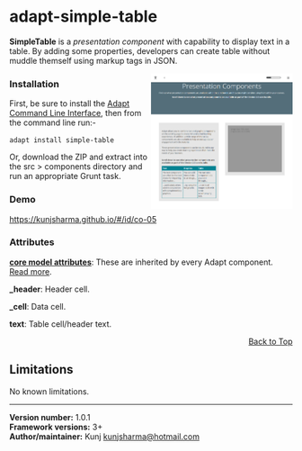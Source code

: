 # adapt-simple-table  


**SimpleTable** is a *presentation component* with capability to display text in a table. By adding some properties, developers can create table without muddle themself using markup tags in JSON. 

<img src="sample/adapt-simple-table.png" alt="sample table component" align="right" width="50%">

### Installation
First, be sure to install the [Adapt Command Line Interface](https://github.com/cajones/adapt-cli), then from the command line run:-

    adapt install simple-table
    
Or, download the ZIP and extract into the src > components directory and run an appropriate Grunt task.

### Demo

https://kunjsharma.github.io/#/id/co-05

### Attributes

[**core model attributes**](https://github.com/adaptlearning/adapt_framework/wiki/Core-model-attributes): These are inherited by every Adapt component. [Read more](https://github.com/adaptlearning/adapt_framework/wiki/Core-model-attributes).

**_header**: Header cell.

**_cell**: Data cell.

**text**: Table cell/header text.

<div float align=right><a href="#top">Back to Top</a></div>

## Limitations

No known limitations. 


----------------------------
**Version number:**  1.0.1  
**Framework versions:** 3+  
**Author/maintainer:** Kunj kunjsharma@hotmail.com  
